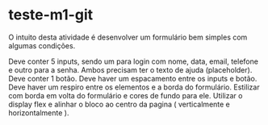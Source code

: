 # teste-m1-git

O intuito desta atividade é desenvolver um formulário bem simples com algumas condições.

Deve conter 5 inputs, sendo um para login com nome, data, email, telefone e outro para a senha. Ambos precisam ter o texto de ajuda (placeholder).
Deve conter 1 botão.
Deve haver um espacamento entre os inputs e botão.
Deve haver um respiro entre os elementos e a borda do formulário.
Estilizar com borda em volta do formulário e cores de fundo para ele.
Utilizar o display flex e alinhar o bloco ao centro da pagina ( verticalmente e horizontalmente ).
